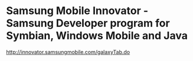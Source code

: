 <!--
id: 1420247101
link: http://kevinisom.info/post/1420247101/samsung-mobile-innovator-samsung-developer-program
slug: samsung-mobile-innovator-samsung-developer-program
date: Thu Oct 28 2010 15:47:04 GMT+1300 (NZDT)
raw: {"blog_name":"kevinisom","id":1420247101,"post_url":"http://kevinisom.info/post/1420247101/samsung-mobile-innovator-samsung-developer-program","slug":"samsung-mobile-innovator-samsung-developer-program","type":"link","date":"2010-10-28 02:47:04 GMT","timestamp":1288234024,"state":"published","format":"html","reblog_key":"h9S6qjTS","tags":[],"short_url":"http://tmblr.co/Zw68Yy1Kfq0z","highlighted":[],"feed_item":"http://innovator.samsungmobile.com/galaxyTab.do","from_feed_id":"650234","note_count":0,"title":"Samsung Mobile Innovator - Samsung Developer program for Symbian, Windows Mobile and Java","url":"http://innovator.samsungmobile.com/galaxyTab.do","description":""}
publish: 2010-10-028
tags: 
title: Samsung Mobile Innovator - Samsung Developer program for Symbian, Windows Mobile and Java
-->


Samsung Mobile Innovator - Samsung Developer program for Symbian, Windows Mobile and Java
=========================================================================================

<http://innovator.samsungmobile.com/galaxyTab.do>

